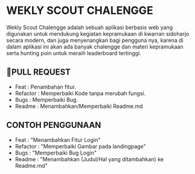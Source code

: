 WEKLY SCOUT CHALENGGE
==
Wekly Scout Chalengge adalah sebuah aplikasi berbasis web yang digunakan untuk mendukung kegiatan kepramukaan di kwarran sidoharjo secara modern,
dan juga menyenangkan bagi pengguna nya, karena di dalam aplikasi ini akan ada banyak chalengge dan materi kepramukaan serta hunting poin untuk
meraih leaderboard tertinggi.

📙PULL REQUEST
--
- Feat     : Penambahan fitur.
- Refactor : Memperbaiki Kode tanpa merubah fungsi.
- Bugs     : Memperbaiki Bug.
- Readme   : Menambahkan/Memperbaiki Readme.md
  
CONTOH PENGGUNAAN
--
- Feat     : "Menambahkan Fitur Login"
- Refactor : "Memperbaiki Gambar pada landingpage"
- Bugs     : "Memperbaiki Bug Login"
- Readme   : "Menambahkan (Judul/Hal yang ditambahkan) ke Readme.md"
